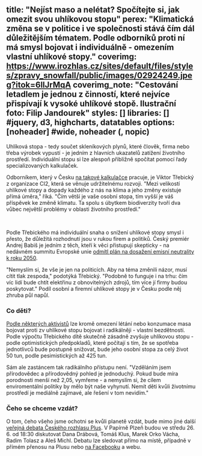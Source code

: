 title: "Nejíst maso a nelétat? Spočítejte si, jak omezit svou uhlíkovou stopu"
perex: "Klimatická změna se v politice i ve společnosti stává čím dál důležitějším tématem. Podle odborníků proti ní má smysl bojovat i individuálně - omezením vlastní uhlíkové stopy."
coverimg: https://www.irozhlas.cz/sites/default/files/styles/zpravy_snowfall/public/images/02924249.jpeg?itok=6llJrMqA
coverimg_note: "Cestování letadlem je jednou z činností, které nejvíce přispívají k vysoké uhlíkové stopě. Ilustrační foto: Filip Jandourek"
styles: []
libraries: [] #jquery, d3, highcharts, datatables
options: [noheader] #wide, noheader (, nopic)
---
Uhlíková stopa - tedy součet skleníkových plynů, které člověk, firma nebo třeba výrobek vypustí - je jedním z hlavních ukazatelů zatížení životního prostředí. Individuální stopu si lze alespoň přibližně spočítat pomocí řady specializovaných kalkulaček.

Odborníkem, který v Česku [na takové kalkulačce](https://mojeco2.cz/) pracuje, je Viktor Třebický z organizace CI2, která se věnuje udržitelnému rozvoji. "Mezi velikostí uhlíkové stopy a dopady každého z nás na klima a jeho změny existuje přímá úměra," říká. "Čím větší je vaše osobní stopa, tím vyšší je váš příspěvek ke změně klimatu. Ta spolu s úbytkem biodiverzity tvoří dva vůbec největší problémy v oblasti životního prostředí."

<div id="klikatko"></div>
<br>

Podle Třebického má individuální snaha o snížení uhlíkové stopy smysl i přesto, že důležitá rozhodnutí jsou v rukou firem a politiků. Český premiér Andrej Babiš je jedním z těch, kteří k věci přistupují skepticky - na nedávném summitu Evropské unie [odmítl plán na dosažení emisní neutrality k roku 2050](https://www.irozhlas.cz/zpravy-svet/andrej-babis-ochrana-zivotniho-prostredi-summit-eu-emise-zavery-prohlaseni_1906212107_cha). 

"Nemyslím si, že vše je jen na politicích. Aby na téma změnili názor, musí cítit tlak zespoda," podotýká Třebický. "Podobně to funguje i na trhu: čím víc lidí bude chtít elektřinu z obnovitelných zdrojů, tím více jí firmy budou poskytovat." Podíl osobní a firemní uhlíkové stopy je v Česku podle něj zhruba půl napůl.

<h3>Co děti?</h3>

[Podle některých aktivistů](https://wave.rozhlas.cz/pres-caru-i-cesi-se-rozhoduji-nemit-deti-kvuli-planete-nebo-protoze-nic-jineho-6479658) lze kromě omezení létání nebo konzumace masa bojovat proti zv uhlíkové stopu bojovat i radikálněji - vlastní bezdětností. Podle výpočtu Třebického  dítě skutečně zásadně zvyšuje uhlíkovou stopu - podle optimistických předpokladů, které počítají s tím, že se spotřeba jednotlivců bude postupně snižovat, bude jeho osobní stopa za celý život 50 tun, podle pesimistických až 425 tun.

Sám ale zastáncem tak radikálního přístupu není. "Vzděláním jsem přírodovědec a přírodovědný pohled je jednoduchý. Pokud bude míra porodnosti menší než 2,05, vymřeme - a nemyslím si, že cílem enviromentální politiky by mělo být naše vyhynutí. Nemít děti kvůli životnímu prostředí je mediálně zajímavé, ale řešení v tom nevidím."

<h3>Čeho se chceme vzdát?</h3>

O tom, čeho všeho jsme ochotni se kvůli planetě vzdát, bude mimo jiné další [veřejná debata Českého rozhlasu Plus​](https://plus.rozhlas.cz/doba-konzumni-vzdame-se-pohodli-kvuli-planete-prijdte-debatovat-s-drabovou-7965959). V Papírně Plzeň budou ve středu 26. 6. od 18:30 diskutovat Dana Drábová, Tomáš Klus, Marek Orko Vácha, Radim Tolasz a Aleš Michl. Debatu lze sledovat přímo na místě, případně v přímém přenosu na Plusu nebo [na Facebooku](https://www.facebook.com/events/1371778356304878/) a webu.
